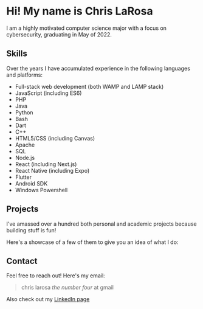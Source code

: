 # Hi! My name is Chris LaRosa

I am a highly motivated computer science major with a focus on cybersecurity, graduating in May of 2022.

## Skills

Over the years I have accumulated experience in the following languages and platforms:

- Full-stack web development (both WAMP and LAMP stack)
- JavaScript (including ES6)
- PHP
- Java
- Python
- Bash
- Dart
- C++
- HTML5/CSS (including Canvas)
- Apache
- SQL
- Node.js
- React (including Next.js)
- React Native (including Expo)
- Flutter
- Android SDK
- Windows Powershell

## Projects

I've amassed over a hundred both personal and academic projects because building stuff is fun!

Here's a showcase of a few of them to give you an idea of what I do:

## Contact

Feel free to reach out! Here's my email:

> chris larosa *the number four* at gmail

Also check out my [LinkedIn page](https://linkedin.com/in/chris-larosa-8a943b231)
